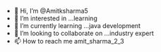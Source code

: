 - 👋 Hi, I’m @Amitksharma5
- 👀 I’m interested in ...learning
- 🌱 I’m currently learning ...java development
- 💞️ I’m looking to collaborate on ...industry expert
- 📫 How to reach me amit_sharma_2_3

<!---
Amitksharma5/Amitksharma5 is a ✨ special ✨ repository because its `README.md` (this file) appears on your GitHub profile.
You can click the Preview link to take a look at your changes.
--->
